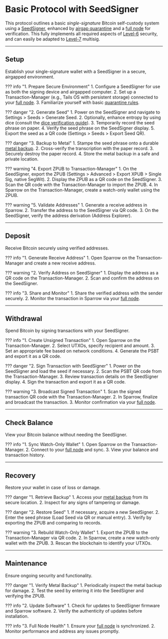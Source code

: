 # Basic Protocol with SeedSigner

This protocol outlines a basic *single-signature* Bitcoin self-custody system using a [SeedSigner](https://seedsigner.com), 
 enhanced by [airgap quarantine](../sovereignty/level-5.md) and a [full node](../sovereignty/level-4.md) for verification.
This fully implements all required aspects of [Level-6](../sovereignty/level-6.md) security,
 and can easily be adapted to [Level-7](../sovereignty/level-7.md) multisig.

---

## Setup

Establish your single-signature wallet with a SeedSigner in a secure, airgapped environment.

??? info "1. Prepare Secure Environment"
    1. Configure a SeedSigner for use as both the signing device and airgapped computer.
    2. Set up a Transaction-Manager (e.g., Tails OS with persistent storage) connected to your [full node](../sovereignty/level-4.md).
    3. Familiarize yourself with basic [quarantine rules](../sovereignty/level-5.md).

??? danger "2. Generate Seed"
    1. Power on the SeedSigner and navigate to Settings > Seeds > Generate Seed.
    2. Optionally, enhance entropy by using dice (consult the [dice verification guide](https://github.com/SeedSigner/seedsigner/blob/dev/docs/dice_verification.md)).
    3. Temporarily record the seed phrase on paper.
    4. Verify the seed phrase on the SeedSigner display.
    5. Export the seed as a QR code (Settings > Seeds > Export Seed QR).

??? danger "3. Backup to Metal"
    1. Stampe the seed phrase onto a durable [metal backup](../sovereignty/level-6.md).
    2. Cross-verify the transcription with the paper record.
    3. Securely destroy the paper record.
    4. Store the metal backup in a safe and private location.

??? warning "4. Export ZPUB to Transaction-Manager"
    1. On the SeedSigner, export the ZPUB (Settings > Advanced > Export XPUB > Single Sig, native SegWit).
    2. Display the ZPUB as a QR code on the SeedSigner.
    3. Scan the QR code with the Transaction-Manager to import the ZPUB.
    4. In Sparrow on the Transaction-Manager, create a watch-only wallet using the ZPUB.

??? warning "5. Validate Addresses"
    1. Generate a receive address in Sparrow.
    2. Transfer the address to the SeedSigner via QR code.
    3. On the SeedSigner, verify the address derivation (Address Explorer).

---

## Deposit

Receive Bitcoin securely using verified addresses.

??? info "1. Generate Receive Address"
    1. Open Sparrow on the Transaction-Manager and create a new receive address.

??? warning "2. Verify Address on SeedSigner"
    1. Display the address as a QR code on the Transaction-Manager.
    2. Scan and confirm the address on the SeedSigner.

??? info "3. Share and Monitor"
    1. Share the verified address with the sender securely.
    2. Monitor the transaction in Sparrow via your [full node](../sovereignty/level-4.md).

---

## Withdrawal

Spend Bitcoin by signing transactions with your SeedSigner.

??? info "1. Create Unsigned Transaction"
    1. Open Sparrow on the Transaction-Manager.
    2. Select UTXOs, specify recipient and amount.
    3. Set an appropriate fee based on network conditions.
    4. Generate the PSBT and export it as a QR code.

??? danger "2. Sign Transaction with SeedSigner"
    1. Power on the SeedSigner and load the seed if necessary.
    2. Scan the PSBT QR code from the Transaction-Manager.
    3. Review transaction details on the SeedSigner display.
    4. Sign the transaction and export it as a QR code.

??? warning "3. Broadcast Signed Transaction"
    1. Scan the signed transaction QR code with the Transaction-Manager.
    2. In Sparrow, finalize and broadcast the transaction.
    3. Monitor confirmation via your [full node](../sovereignty/level-4.md).

---

## Check Balance

View your Bitcoin balance without needing the SeedSigner.

??? info "1. Sync Watch-Only Wallet"
    1. Open Sparrow on the Transaction-Manager.
    2. Connect to your [full node](../sovereignty/level-4.md) and sync.
    3. View your balance and transaction history.

---

## Recovery

Restore your wallet in case of loss or damage.

??? danger "1. Retrieve Backup"
    1. Access your [metal backup](../sovereignty/level-6.md) from its secure location.
    2. Inspect for any signs of tampering or damage.

??? danger "2. Restore Seed"
    1. If necessary, acquire a new SeedSigner.
    2. Enter the seed phrase (Load Seed via QR or manual entry).
    3. Verify by exporting the ZPUB and comparing to records.

??? warning "3. Rebuild Watch-Only Wallet"
    1. Export the ZPUB to the Transaction-Manager via QR code.
    2. In Sparrow, create a new watch-only wallet with the ZPUB.
    3. Rescan the blockchain to identify your UTXOs.

---

## Maintenance

Ensure ongoing security and functionality.

??? danger "1. Verify Metal Backup"
    1. Periodically inspect the metal backup for damage.
    2. Test the seed by entering it into the SeedSigner and verifying the ZPUB.

??? info "2. Update Software"
    1. Check for updates to SeedSigner firmware and Sparrow software.
    2. Verify the authenticity of updates before installation.

??? info "3. Full Node Health"
    1. Ensure your [full node](../sovereignty/level-4.md) is synchronized.
    2. Monitor performance and address any issues promptly.


















































